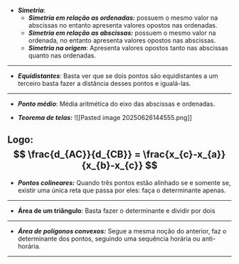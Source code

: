 
- ***Simetria***:  
	- ***Simetria em relação as ordenadas:*** possuem o mesmo valor na abscissas no entanto apresenta valores opostos nas ordenadas.
	- ***Simetria em relação as abscissas:*** possuem o mesmo valor na ordenada, no entanto apresenta valores opostos nas abscissas. 
	- ***Simetria na origem***: Apresenta valores opostos tanto nas abscissas quanto nas ordenadas. 

---
- ***Equidistantes***: 
	Basta ver que se dois pontos são equidistantes a um terceiro basta fazer a distância desses pontos e igualá-las.
	 
---
- ***Ponto médio***: Média aritmética do eixo das abscissas e ordenadas.


- ***Teorema de telas:***
 ![[Pasted image 20250626144555.png]]

Logo: 
$$
\frac{d_{AC}}{d_{CB}} = \frac{x_{c}-x_{a}}{x_{b}-x_{c}}
$$
---

- ***Pontos colineares:*** Quando três pontos estão alinhado se e somente se, existir uma única reta que passa por eles: faça o determinante apenas. 

---

- **Área de um triângulo**: Basta fazer o determinante e dividir por dois

---

- ***Área de polígonos convexos:*** Segue a mesma noção do anterior, faz o determinante dos pontos, seguindo uma sequência horária ou anti-horária.

---
